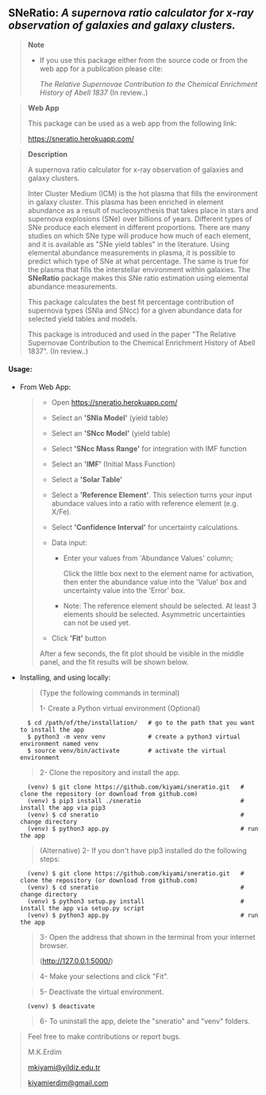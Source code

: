 ## SNeRatio: *A supernova ratio calculator for x-ray observation of galaxies and galaxy clusters.*

> **Note**
>
> * If you use this package either from the source code or from the web app for a publication please cite:
> 
>      *The Relative Supernovae Contribution to the Chemical Enrichment History of Abell 1837* (In review..)

> **Web App**
> 
> This package can be used as a web app from the following link:
> 
> https://sneratio.herokuapp.com/

> **Description** 
> 
> A supernova ratio calculator for x-ray observation of galaxies and galaxy clusters.
>
> Inter Cluster Medium (ICM) is the hot plasma that fills the environment in galaxy cluster.
> This plasma has been enriched in element abundance as a result of nucleosynthesis that takes place in stars and
> supernova explosions (SNe) over billions of years. Different types of SNe produce each element in different
> proportions. There are many studies on which SNe type will produce how much of each element, and it is available
> as "SNe yield tables" in the literature. Using elemental abundance measurements in plasma, it is possible to
> predict which type of SNe at what percentage. The same is true for the plasma that fills the interstellar
> environment within galaxies. The **SNeRatio** package makes this SNe ratio estimation using elemental abundance
> measurements. 
> 
> This package calculates the best fit percentage contribution of supernova types (SNIa and SNcc) for a given abundance
> data for selected yield tables and models.
>
> This package is introduced and used in the paper "The Relative Supernovae Contribution to the Chemical Enrichment
> History of Abell 1837". (In review..)


#### Usage:
* From Web App:
  > * Open https://sneratio.herokuapp.com/
  > * Select an __'SNIa Model'__ (yield table)
  > * Select an __'SNcc Model'__ (yield table)
  > * Select __'SNcc Mass Range'__ for integration with IMF function
  > * Select an __'IMF'__ (Initial Mass Function)
  > * Select a __'Solar Table'__
  > * Select a __'Reference Element'__. This selection turns your input abundace values into a ratio with
       reference element (e.g. X/Fe). 
  > * Select __'Confidence Interval'__ for uncertainty calculations.
  > * Data input:
  >     * Enter your values from 'Abundance Values' column;
  > 
  >         Click the little box next to the element name for activation, then enter the abundance
            value into the 'Value' box and uncertainty value into the 'Error' box.
  > 
  >     * Note: The reference element should be selected. At least 3 elements should be selected.
          Asymmetric uncertainties can not be used yet.
  >    
  > * Click __'Fit'__ button
  > 
  > 
  > After a few seconds, the fit plot should be visible in the middle panel, and the fit results will be shown below.
  > 

* Installing, and using locally:
    >   (Type the following commands in terminal)
    >
    >   1- Create a Python virtual environment (Optional)
    >
        $ cd /path/of/the/installation/   # go to the path that you want to install the app
        $ python3 -m venv venv            # create a python3 virtual environment named venv
        $ source venv/bin/activate        # activate the virtual environment
    > 
    >   2- Clone the repository and install the app.
    >
        (venv) $ git clone https://github.com/kiyami/sneratio.git   # clone the repository (or download from github.com)
        (venv) $ pip3 install ./sneratio                            # install the app via pip3
        (venv) $ cd sneratio                                        # change directory
        (venv) $ python3 app.py                                     # run the app
    >
    >   (Alternative) 2- If you don't have pip3 installed do the following steps:
    >
        (venv) $ git clone https://github.com/kiyami/sneratio.git   # clone the repository (or download from github.com)
        (venv) $ cd sneratio                                        # change directory
        (venv) $ python3 setup.py install                           # install the app via setup.py script                            
        (venv) $ python3 app.py                                     # run the app
    >
    >   3- Open the address that shown in the terminal from your internet browser. 
    >    
    >   (http://127.0.0.1:5000/)
    > 
  
    >   4- Make your selections and click "Fit".
    > 
  
    >   5- Deactivate the virtual environment.
    > 
        (venv) $ deactivate

    >   6- To uninstall the app, delete the "sneratio" and "venv" folders.

> Feel free to make contributions or report bugs.
>
> M.K.Erdim
> 
> mkiyami@yildiz.edu.tr
> 
> kiyamierdim@gmail.com
> 


<!-- >     * Load your abundance data via __'Browse'__ button;
>         
>         Prepare a text file that contains 3 columns with column names __"Element"__, __"Abund"__ and __"AbundErr"__
          written in the first row. The following rows should contain element name, abundance value and abundance
          uncertainty (e.g. __"Fe 0.78 0.01"__) -->